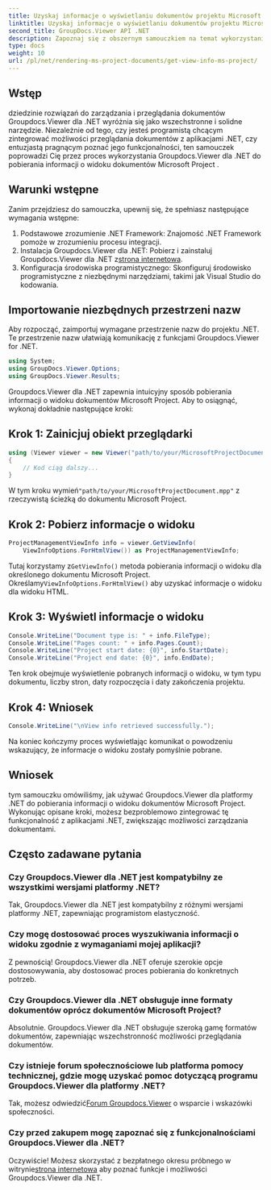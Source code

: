 ```yaml
---
title: Uzyskaj informacje o wyświetlaniu dokumentów projektu Microsoft
linktitle: Uzyskaj informacje o wyświetlaniu dokumentów projektu Microsoft
second_title: GroupDocs.Viewer API .NET
description: Zapoznaj się z obszernym samouczkiem na temat wykorzystania programu Groupdocs.Viewer dla platformy .NET do łatwego pobierania informacji o widoku dokumentów programu Microsoft Project.
type: docs
weight: 10
url: /pl/net/rendering-ms-project-documents/get-view-info-ms-project/
---
```

## Wstęp
dziedzinie rozwiązań do zarządzania i przeglądania dokumentów Groupdocs.Viewer dla .NET wyróżnia się jako wszechstronne i solidne narzędzie. Niezależnie od tego, czy jesteś programistą chcącym zintegrować możliwości przeglądania dokumentów z aplikacjami .NET, czy entuzjastą pragnącym poznać jego funkcjonalności, ten samouczek poprowadzi Cię przez proces wykorzystania Groupdocs.Viewer dla .NET do pobierania informacji o widoku dokumentów Microsoft Project .
## Warunki wstępne
Zanim przejdziesz do samouczka, upewnij się, że spełniasz następujące wymagania wstępne:
1. Podstawowe zrozumienie .NET Framework: Znajomość .NET Framework pomoże w zrozumieniu procesu integracji.
2.  Instalacja Groupdocs.Viewer dla .NET: Pobierz i zainstaluj Groupdocs.Viewer dla .NET z[strona internetowa](https://releases.groupdocs.com/viewer/net/).
3. Konfiguracja środowiska programistycznego: Skonfiguruj środowisko programistyczne z niezbędnymi narzędziami, takimi jak Visual Studio do kodowania.

## Importowanie niezbędnych przestrzeni nazw
Aby rozpocząć, zaimportuj wymagane przestrzenie nazw do projektu .NET. Te przestrzenie nazw ułatwiają komunikację z funkcjami Groupdocs.Viewer for .NET.

```csharp
using System;
using GroupDocs.Viewer.Options;
using GroupDocs.Viewer.Results;
```

Groupdocs.Viewer dla .NET zapewnia intuicyjny sposób pobierania informacji o widoku dokumentów Microsoft Project. Aby to osiągnąć, wykonaj dokładnie następujące kroki:
## Krok 1: Zainicjuj obiekt przeglądarki
```csharp
using (Viewer viewer = new Viewer("path/to/your/MicrosoftProjectDocument.mpp"))
{
    // Kod ciąg dalszy...
}
```
 W tym kroku wymień`"path/to/your/MicrosoftProjectDocument.mpp"` z rzeczywistą ścieżką do dokumentu Microsoft Project.
## Krok 2: Pobierz informacje o widoku
```csharp
ProjectManagementViewInfo info = viewer.GetViewInfo(
    ViewInfoOptions.ForHtmlView()) as ProjectManagementViewInfo;
```
 Tutaj korzystamy z`GetViewInfo()` metoda pobierania informacji o widoku dla określonego dokumentu Microsoft Project. Określamy`ViewInfoOptions.ForHtmlView()` aby uzyskać informacje o widoku dla widoku HTML.
## Krok 3: Wyświetl informacje o widoku
```csharp
Console.WriteLine("Document type is: " + info.FileType);
Console.WriteLine("Pages count: " + info.Pages.Count);
Console.WriteLine("Project start date: {0}", info.StartDate);
Console.WriteLine("Project end date: {0}", info.EndDate);
```
Ten krok obejmuje wyświetlenie pobranych informacji o widoku, w tym typu dokumentu, liczby stron, daty rozpoczęcia i daty zakończenia projektu.
## Krok 4: Wniosek
```csharp
Console.WriteLine("\nView info retrieved successfully.");
```
Na koniec kończymy proces wyświetlając komunikat o powodzeniu wskazujący, że informacje o widoku zostały pomyślnie pobrane.

## Wniosek
tym samouczku omówiliśmy, jak używać Groupdocs.Viewer dla platformy .NET do pobierania informacji o widoku dokumentów Microsoft Project. Wykonując opisane kroki, możesz bezproblemowo zintegrować tę funkcjonalność z aplikacjami .NET, zwiększając możliwości zarządzania dokumentami.
## Często zadawane pytania

### Czy Groupdocs.Viewer dla .NET jest kompatybilny ze wszystkimi wersjami platformy .NET?

Tak, Groupdocs.Viewer dla .NET jest kompatybilny z różnymi wersjami platformy .NET, zapewniając programistom elastyczność.

### Czy mogę dostosować proces wyszukiwania informacji o widoku zgodnie z wymaganiami mojej aplikacji?

Z pewnością! Groupdocs.Viewer dla .NET oferuje szerokie opcje dostosowywania, aby dostosować proces pobierania do konkretnych potrzeb.

### Czy Groupdocs.Viewer dla .NET obsługuje inne formaty dokumentów oprócz dokumentów Microsoft Project?

Absolutnie. Groupdocs.Viewer dla .NET obsługuje szeroką gamę formatów dokumentów, zapewniając wszechstronność możliwości przeglądania dokumentów.

### Czy istnieje forum społecznościowe lub platforma pomocy technicznej, gdzie mogę uzyskać pomoc dotyczącą programu Groupdocs.Viewer dla platformy .NET?

 Tak, możesz odwiedzić[Forum Groupdocs.Viewer](https://forum.groupdocs.com/c/viewer/9) o wsparcie i wskazówki społeczności.

### Czy przed zakupem mogę zapoznać się z funkcjonalnościami Groupdocs.Viewer dla .NET?

 Oczywiście! Możesz skorzystać z bezpłatnego okresu próbnego w witrynie[strona internetowa](https://releases.groupdocs.com/) aby poznać funkcje i możliwości Groupdocs.Viewer dla .NET.